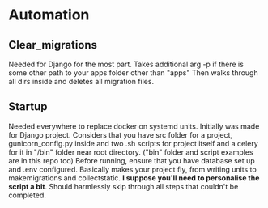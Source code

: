 # Automation

## Clear_migrations
Needed for Django for the most part.
Takes additional arg -p <path> if there is some other path to your apps folder other than "apps"
Then walks through all dirs inside and deletes all migration files.

## Startup
Needed everywhere to replace docker on systemd units. Initially was made for Django project.
Considers that you have src folder for a project, gunicorn_config.py inside and two .sh scripts for project itself and a celery for it in "/bin" folder near root directory.
("bin" folder and script examples are in this repo too)
Before running, ensure that you have database set up and .env configured.
Basically makes your project fly, from writing units to makemigrations and collectstatic.
**I suppose you'll need to personalise the script a bit**.
Should harmlessly skip through all steps that couldn't be completed.
